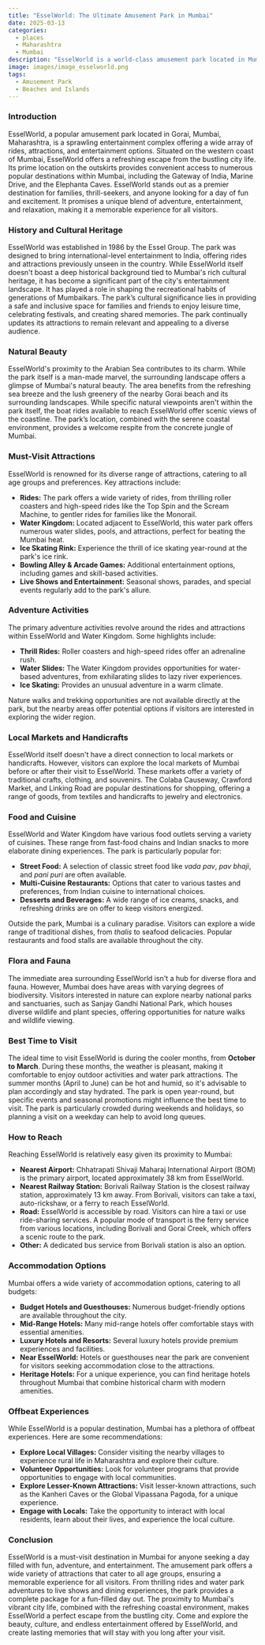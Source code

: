 ```yaml
---
title: "EsselWorld: The Ultimate Amusement Park in Mumbai"
date: 2025-03-13
categories:
  - places
  - Maharashtra
  - Mumbai
description: "EsselWorld is a world-class amusement park located in Mumbai, Maharashtra, offering an array of thrilling rides and attractions for all ages. It is a perfect destination for family outings, adventure enthusiasts, and those seeking entertainment and fun."
image: images/image_esselworld.png
tags: 
  - Amusement Park
  - Beaches and Islands
---
```



### **Introduction**

EsselWorld, a popular amusement park located in Gorai, Mumbai, Maharashtra, is a sprawling entertainment complex offering a wide array of rides, attractions, and entertainment options. Situated on the western coast of Mumbai, EsselWorld offers a refreshing escape from the bustling city life. Its prime location on the outskirts provides convenient access to numerous popular destinations within Mumbai, including the Gateway of India, Marine Drive, and the Elephanta Caves. EsselWorld stands out as a premier destination for families, thrill-seekers, and anyone looking for a day of fun and excitement. It promises a unique blend of adventure, entertainment, and relaxation, making it a memorable experience for all visitors.

### **History and Cultural Heritage**

EsselWorld was established in 1986 by the Essel Group. The park was designed to bring international-level entertainment to India, offering rides and attractions previously unseen in the country. While EsselWorld itself doesn't boast a deep historical background tied to Mumbai's rich cultural heritage, it has become a significant part of the city's entertainment landscape. It has played a role in shaping the recreational habits of generations of Mumbaikars. The park’s cultural significance lies in providing a safe and inclusive space for families and friends to enjoy leisure time, celebrating festivals, and creating shared memories. The park continually updates its attractions to remain relevant and appealing to a diverse audience.

###  **Natural Beauty**

EsselWorld's proximity to the Arabian Sea contributes to its charm. While the park itself is a man-made marvel, the surrounding landscape offers a glimpse of Mumbai's natural beauty. The area benefits from the refreshing sea breeze and the lush greenery of the nearby Gorai beach and its surrounding landscapes. While specific natural viewpoints aren't within the park itself, the boat rides available to reach EsselWorld offer scenic views of the coastline.  The park’s location, combined with the serene coastal environment, provides a welcome respite from the concrete jungle of Mumbai.

### **Must-Visit Attractions**

EsselWorld is renowned for its diverse range of attractions, catering to all age groups and preferences. Key attractions include:

*   **Rides:** The park offers a wide variety of rides, from thrilling roller coasters and high-speed rides like the Top Spin and the Scream Machine, to gentler rides for families like the Monorail.
*   **Water Kingdom:** Located adjacent to EsselWorld, this water park offers numerous water slides, pools, and attractions, perfect for beating the Mumbai heat.
*   **Ice Skating Rink:** Experience the thrill of ice skating year-round at the park's ice rink.
*   **Bowling Alley & Arcade Games:** Additional entertainment options, including games and skill-based activities.
*   **Live Shows and Entertainment:** Seasonal shows, parades, and special events regularly add to the park's allure.


### **Adventure Activities**

The primary adventure activities revolve around the rides and attractions within EsselWorld and Water Kingdom. Some highlights include:

*   **Thrill Rides:** Roller coasters and high-speed rides offer an adrenaline rush.
*   **Water Slides:** The Water Kingdom provides opportunities for water-based adventures, from exhilarating slides to lazy river experiences.
*   **Ice Skating:** Provides an unusual adventure in a warm climate.

Nature walks and trekking opportunities are not available directly at the park, but the nearby areas offer potential options if visitors are interested in exploring the wider region.

### **Local Markets and Handicrafts**

EsselWorld itself doesn't have a direct connection to local markets or handicrafts. However, visitors can explore the local markets of Mumbai before or after their visit to EsselWorld. These markets offer a variety of traditional crafts, clothing, and souvenirs. The Colaba Causeway, Crawford Market, and Linking Road are popular destinations for shopping, offering a range of goods, from textiles and handicrafts to jewelry and electronics.

### **Food and Cuisine**

EsselWorld and Water Kingdom have various food outlets serving a variety of cuisines. These range from fast-food chains and Indian snacks to more elaborate dining experiences. The park is particularly popular for:

*   **Street Food:** A selection of classic street food like *vada pav*, *pav bhaji*, and *pani puri* are often available.
*   **Multi-Cuisine Restaurants:** Options that cater to various tastes and preferences, from Indian cuisine to international choices.
*   **Desserts and Beverages:** A wide range of ice creams, snacks, and refreshing drinks are on offer to keep visitors energized.



Outside the park, Mumbai is a culinary paradise. Visitors can explore a wide range of traditional dishes, from *thalis* to seafood delicacies. Popular restaurants and food stalls are available throughout the city.

### **Flora and Fauna**

The immediate area surrounding EsselWorld isn't a hub for diverse flora and fauna. However, Mumbai does have areas with varying degrees of biodiversity. Visitors interested in nature can explore nearby national parks and sanctuaries, such as Sanjay Gandhi National Park, which houses diverse wildlife and plant species, offering opportunities for nature walks and wildlife viewing.

### **Best Time to Visit**

The ideal time to visit EsselWorld is during the cooler months, from **October to March**. During these months, the weather is pleasant, making it comfortable to enjoy outdoor activities and water park attractions. The summer months (April to June) can be hot and humid, so it's advisable to plan accordingly and stay hydrated. The park is open year-round, but specific events and seasonal promotions might influence the best time to visit. The park is particularly crowded during weekends and holidays, so planning a visit on a weekday can help to avoid long queues.

### **How to Reach**

Reaching EsselWorld is relatively easy given its proximity to Mumbai:

*   **Nearest Airport:** Chhatrapati Shivaji Maharaj International Airport (BOM) is the primary airport, located approximately 38 km from EsselWorld.
*   **Nearest Railway Station:** Borivali Railway Station is the closest railway station, approximately 13 km away. From Borivali, visitors can take a taxi, auto-rickshaw, or a ferry to reach EsselWorld.
*   **Road:** EsselWorld is accessible by road. Visitors can hire a taxi or use ride-sharing services. A popular mode of transport is the ferry service from various locations, including Borivali and Gorai Creek, which offers a scenic route to the park.
*   **Other:** A dedicated bus service from Borivali station is also an option.



### **Accommodation Options**

Mumbai offers a wide variety of accommodation options, catering to all budgets:

*   **Budget Hotels and Guesthouses:** Numerous budget-friendly options are available throughout the city.
*   **Mid-Range Hotels:** Many mid-range hotels offer comfortable stays with essential amenities.
*   **Luxury Hotels and Resorts:** Several luxury hotels provide premium experiences and facilities.
*   **Near EsselWorld:** Hotels or guesthouses near the park are convenient for visitors seeking accommodation close to the attractions.
*   **Heritage Hotels:** For a unique experience, you can find heritage hotels throughout Mumbai that combine historical charm with modern amenities.

### **Offbeat Experiences**

While EsselWorld is a popular destination, Mumbai has a plethora of offbeat experiences. Here are some recommendations:

*   **Explore Local Villages:** Consider visiting the nearby villages to experience rural life in Maharashtra and explore their culture.
*   **Volunteer Opportunities:** Look for volunteer programs that provide opportunities to engage with local communities.
*   **Explore Lesser-Known Attractions:** Visit lesser-known attractions, such as the Kanheri Caves or the Global Vipassana Pagoda, for a unique experience.
*   **Engage with Locals:** Take the opportunity to interact with local residents, learn about their lives, and experience the local culture.

### **Conclusion**

EsselWorld is a must-visit destination in Mumbai for anyone seeking a day filled with fun, adventure, and entertainment. The amusement park offers a wide variety of attractions that cater to all age groups, ensuring a memorable experience for all visitors. From thrilling rides and water park adventures to live shows and dining experiences, the park provides a complete package for a fun-filled day out. The proximity to Mumbai's vibrant city life, combined with the refreshing coastal environment, makes EsselWorld a perfect escape from the bustling city. Come and explore the beauty, culture, and endless entertainment offered by EsselWorld, and create lasting memories that will stay with you long after your visit.


